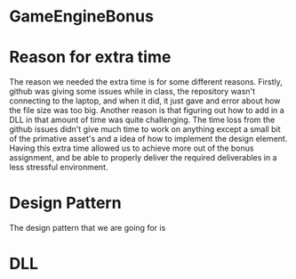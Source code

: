 # GameEngineBonus


# Reason for extra time

The reason we needed the extra time is for some different reasons. Firstly, github was giving some issues while in class, the repository wasn't connecting to the laptop, and when it did, it just gave and error about how the file size was too big. Another reason is that figuring out how to add in a DLL in that amount of time was quite challenging. The time loss from the github issues didn't give much time to work on anything except a small bit of the primative asset's and a idea of how to implement the design element. Having this extra time allowed us to achieve more out of the bonus assignment, and be able to properly deliver the required deliverables in a less stressful environment.


# Design Pattern

The design pattern that we are going for is 

# DLL
